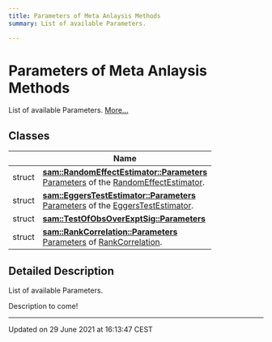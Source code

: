 ```yaml
---
title: Parameters of Meta Anlaysis Methods
summary: List of available Parameters. 

---
```


# Parameters of Meta Anlaysis Methods

List of available Parameters.  [More...](#detailed-description)

## Classes

|                | Name           |
| -------------- | -------------- |
| struct | **[sam::RandomEffectEstimator::Parameters](/doxygen/Classes/structsam_1_1_random_effect_estimator_1_1_parameters/)** <br>[Parameters]() of the [RandomEffectEstimator](/doxygen/Classes/classsam_1_1_random_effect_estimator/).  |
| struct | **[sam::EggersTestEstimator::Parameters](/doxygen/Classes/structsam_1_1_eggers_test_estimator_1_1_parameters/)** <br>[Parameters]() of the [EggersTestEstimator](/doxygen/Classes/classsam_1_1_eggers_test_estimator/).  |
| struct | **[sam::TestOfObsOverExptSig::Parameters](/doxygen/Classes/structsam_1_1_test_of_obs_over_expt_sig_1_1_parameters/)**  |
| struct | **[sam::RankCorrelation::Parameters](/doxygen/Classes/structsam_1_1_rank_correlation_1_1_parameters/)** <br>[Parameters]() of [RankCorrelation](/doxygen/Classes/classsam_1_1_rank_correlation/).  |

## Detailed Description

List of available Parameters. 

Description to come! 






-------------------------------

Updated on 29 June 2021 at 16:13:47 CEST